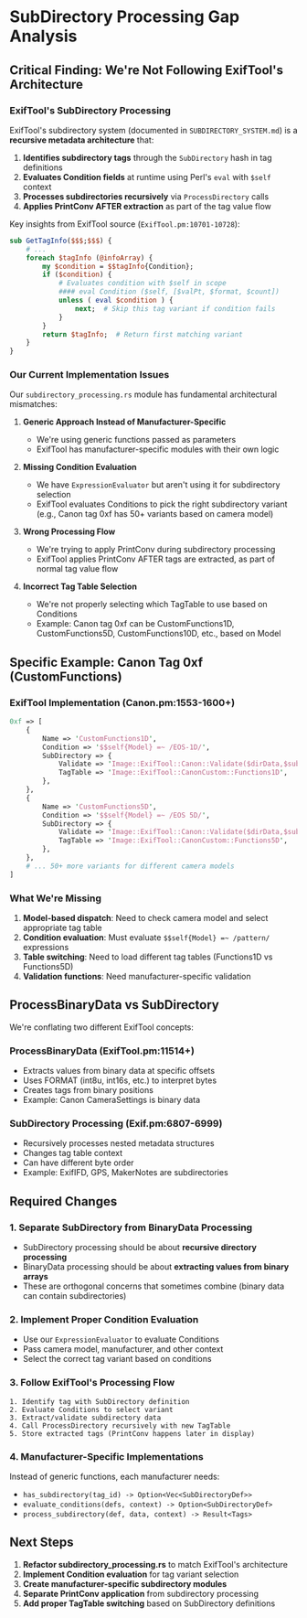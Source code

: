 # SubDirectory Processing Gap Analysis

## Critical Finding: We're Not Following ExifTool's Architecture

### ExifTool's SubDirectory Processing

ExifTool's subdirectory system (documented in `SUBDIRECTORY_SYSTEM.md`) is a **recursive metadata architecture** that:

1. **Identifies subdirectory tags** through the `SubDirectory` hash in tag definitions
2. **Evaluates Condition fields** at runtime using Perl's `eval` with `$self` context
3. **Processes subdirectories recursively** via `ProcessDirectory` calls
4. **Applies PrintConv AFTER extraction** as part of the tag value flow

Key insights from ExifTool source (`ExifTool.pm:10701-10728`):
```perl
sub GetTagInfo($$$;$$$) {
    # ...
    foreach $tagInfo (@infoArray) {
        my $condition = $$tagInfo{Condition};
        if ($condition) {
            # Evaluates condition with $self in scope
            #### eval Condition ($self, [$valPt, $format, $count])
            unless ( eval $condition ) {
                next;  # Skip this tag variant if condition fails
            }
        }
        return $tagInfo;  # Return first matching variant
    }
}
```

### Our Current Implementation Issues

Our `subdirectory_processing.rs` module has fundamental architectural mismatches:

1. **Generic Approach Instead of Manufacturer-Specific**
   - We're using generic functions passed as parameters
   - ExifTool has manufacturer-specific modules with their own logic
   
2. **Missing Condition Evaluation**
   - We have `ExpressionEvaluator` but aren't using it for subdirectory selection
   - ExifTool evaluates Conditions to pick the right subdirectory variant (e.g., Canon tag 0xf has 50+ variants based on camera model)

3. **Wrong Processing Flow**
   - We're trying to apply PrintConv during subdirectory processing
   - ExifTool applies PrintConv AFTER tags are extracted, as part of normal tag value flow

4. **Incorrect Tag Table Selection**
   - We're not properly selecting which TagTable to use based on Conditions
   - Example: Canon tag 0xf can be CustomFunctions1D, CustomFunctions5D, CustomFunctions10D, etc., based on Model

## Specific Example: Canon Tag 0xf (CustomFunctions)

### ExifTool Implementation (Canon.pm:1553-1600+)

```perl
0xf => [
    {
        Name => 'CustomFunctions1D',
        Condition => '$$self{Model} =~ /EOS-1D/',
        SubDirectory => {
            Validate => 'Image::ExifTool::Canon::Validate($dirData,$subdirStart,$size)',
            TagTable => 'Image::ExifTool::CanonCustom::Functions1D',
        },
    },
    {
        Name => 'CustomFunctions5D', 
        Condition => '$$self{Model} =~ /EOS 5D/',
        SubDirectory => {
            Validate => 'Image::ExifTool::Canon::Validate($dirData,$subdirStart,$size)',
            TagTable => 'Image::ExifTool::CanonCustom::Functions5D',
        },
    },
    # ... 50+ more variants for different camera models
]
```

### What We're Missing

1. **Model-based dispatch**: Need to check camera model and select appropriate tag table
2. **Condition evaluation**: Must evaluate `$$self{Model} =~ /pattern/` expressions
3. **Table switching**: Need to load different tag tables (Functions1D vs Functions5D)
4. **Validation functions**: Need manufacturer-specific validation

## ProcessBinaryData vs SubDirectory

We're conflating two different ExifTool concepts:

### ProcessBinaryData (ExifTool.pm:11514+)
- Extracts values from binary data at specific offsets
- Uses FORMAT (int8u, int16s, etc.) to interpret bytes
- Creates tags from binary positions
- Example: Canon CameraSettings is binary data

### SubDirectory Processing (Exif.pm:6807-6999)
- Recursively processes nested metadata structures
- Changes tag table context
- Can have different byte order
- Example: ExifIFD, GPS, MakerNotes are subdirectories

## Required Changes

### 1. Separate SubDirectory from BinaryData Processing

- SubDirectory processing should be about **recursive directory processing**
- BinaryData processing should be about **extracting values from binary arrays**
- These are orthogonal concerns that sometimes combine (binary data can contain subdirectories)

### 2. Implement Proper Condition Evaluation

- Use our `ExpressionEvaluator` to evaluate Conditions
- Pass camera model, manufacturer, and other context
- Select the correct tag variant based on conditions

### 3. Follow ExifTool's Processing Flow

```
1. Identify tag with SubDirectory definition
2. Evaluate Conditions to select variant
3. Extract/validate subdirectory data
4. Call ProcessDirectory recursively with new TagTable
5. Store extracted tags (PrintConv happens later in display)
```

### 4. Manufacturer-Specific Implementations

Instead of generic functions, each manufacturer needs:
- `has_subdirectory(tag_id) -> Option<Vec<SubDirectoryDef>>`
- `evaluate_conditions(defs, context) -> Option<SubDirectoryDef>`
- `process_subdirectory(def, data, context) -> Result<Tags>`

## Next Steps

1. **Refactor subdirectory_processing.rs** to match ExifTool's architecture
2. **Implement Condition evaluation** for tag variant selection
3. **Create manufacturer-specific subdirectory modules** 
4. **Separate PrintConv application** from subdirectory processing
5. **Add proper TagTable switching** based on SubDirectory definitions